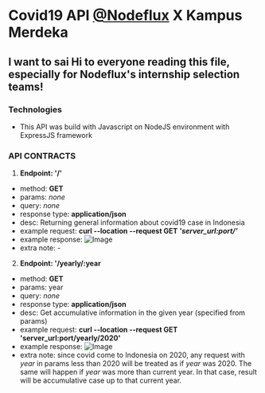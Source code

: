 # Covid19 API [@Nodeflux](http://www.nodeflux.io/) X Kampus Merdeka

## I want to sai Hi to everyone reading this file, especially for Nodeflux's internship selection teams!

### Technologies
- This API was build with Javascript on NodeJS environment with ExpressJS framework

### API CONTRACTS
1. **Endpoint: '/'**
  - method: **GET**
  - params: *none*
  - query: *none*
  - response type: **application/json**
  - desc: Returning general information about covid19 case in Indonesia
  - example request: **curl --location --request GET *'server_url:port/'***
  - example response: ![Image](https://i.ibb.co/pbFP5Yr/image.png)
  - extra note: -
  
2. **Endpoint: '/yearly/:year**
  - method: **GET**
  - params: year
  - query: *none*
  - response type: **application/json**
  - desc: Get accumulative information in the given year (specified from params)
  - example request: **curl --location --request GET 'server_url:port/yearly/2020'**
  - example response: ![Image](https://i.ibb.co/JK12JxL/image.png)
  - extra note: since covid come to Indonesia on 2020, any request with *year* in params less than 2020 will be treated as if *year* was 2020. The same will happen if *year* was more than current year. In that case, result will be accumulative case up to that current year.